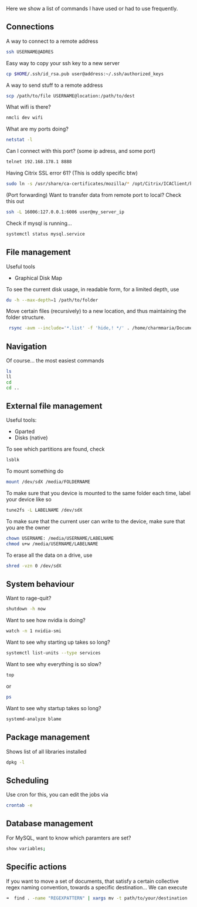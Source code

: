 Here we show a list of commands I have used or had to use frequently.


## Connections

A way to connect to a remote address
```sh
ssh USERNAME@ADRES 
```

Easy way to copy your ssh key to a new server
```bash
cp $HOME/.ssh/id_rsa.pub user@address:~/.ssh/authorized_keys
```

A way to send stuff to a remote address
```bash
scp /path/to/file USERNAME@location:/path/to/dest
```

What wifi is there?
```bash
nmcli dev wifi
```

What are my ports doing?
```bash
netstat -l
```

Can I connect with this port? (some ip adress, and some port)
```bash
telnet 192.168.178.1 8888
```

Having Citrix SSL error 61? (This is oddly specific btw)
```bash
sudo ln -s /usr/share/ca-certificates/mozilla/* /opt/Citrix/ICAClient/keystore/cacerts
```

(Port forwarding) Want to transfer data from remote port to local? Check this out
```bash
ssh -L 16006:127.0.0.1:6006 user@my_server_ip
```

Check if mysql is running...
```bash
systemctl status mysql.service
```
## File management

Useful tools
* Graphical Disk Map

To see the current disk usage, in readable form, for a limited depth, use
```bash
du -h --max-depth=1 /path/to/folder
```

Move certain files (recursively) to a new location, and thus maintaining the folder structure.

``` bash
 rsync -avm --include='*.list' -f 'hide,! */' . /home/charmmaria/Documents/Promoveren/data/mri_datalist/misc_data_list_2
```


## Navigation

Of course... the most easiest commands
```bash
ls
ll 
cd
cd ..

```

## External file management

Useful tools:
* Gparted
* Disks (native)

To see which partitions are found, check
```bash
lsblk
```
To mount something do
```bash
mount /dev/sdX /media/FOLDERNAME
```

To make sure that you device is mounted to the same folder each time, label your device like so
```bash
tune2fs -L LABELNAME /dev/sdX
```

To make sure that the current user can write to the device, make sure that you are the owner
```bash
chown USERNAME: /media/USERNAME/LABELNAME
chmod u+w /media/USERNAME/LABELNAME
```

To erase all the data on a drive, use
```bash
shred -vzn 0 /dev/sdX
```

## System behaviour

Want to rage-quit?
```bash
shutdown -h now
```

Want to see how nvidia is doing?
```bash
watch -n 1 nvidia-smi
```

Want to see why starting up takes so long?
```bash
systemctl list-units --type services
```

Want to see why everything is so slow?
```bash
top
```

or 

```bash
ps
```

Want to see why startup takes so long?
```bash
systemd-analyze blame
```

## Package management

Shows list of all libraries installed
```bash
dpkg -l
```



## Scheduling

Use cron for this, you can edit the jobs via
```bash
crontab -e
```

## Database management

For MySQL, want to know which paramters are set?
```bash
show variables;
```

## Specific actions

If you want to move a set of documents, that satisfy a certain collective regex naming convention, towards a specific
 destination... We can execute
 
 ```bash
 ➜  find . -name "REGEXPATTERN" | xargs mv -t path/to/your/destination
```


